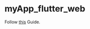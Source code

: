 # myApp_flutter_web
Follow [this](https://medium.com/flutter-community/flutter-create-and-deploy-a-website-from-scratch-4a026ebd6c) Guide.
